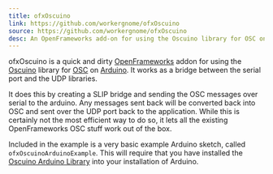 ```yaml
---
title: ofxOscuino
link: https://github.com/workergnome/ofxOscuino
source: https://github.com/workergnome/ofxOscuino
desc: An OpenFrameworks add-on for using the Oscuino library for OSC on Arduino.
---
```


ofxOscuino is a quick and dirty [OpenFrameworks](http://openframeworks.cc) addon for using the [Oscuino](http://cnmat.berkeley.edu/oscuino) library for [OSC](http://opensoundcontrol.org) on [Arduino](http://www.arduino.cc).  It works as a bridge between the serial port and the UDP libraries.

It does this by creating a SLIP bridge and sending the OSC messages over serial to the arduino.  Any messages sent back will be converted back into OSC and sent over the UDP port back to the application.  While this is certainly not the most efficient way to do so, it lets all the existing OpenFrameworks OSC stuff work out of the box.

Included in the example is a very basic example Arduino sketch, called `ofxOscuinoArduinoExample`.  This will require that you have installed the [Oscuino Arduino Library](https://github.com/CNMAT/OSC) into your installation of Arduino.